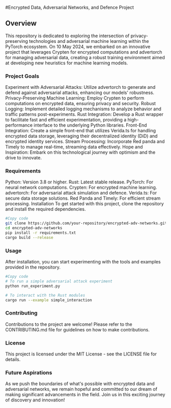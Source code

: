 #Encrypted Data, Adversarial Networks, and Defence Project

## Overview
This repository is dedicated to exploring the intersection of privacy-preserving technologies and adversarial machine learning within the PyTorch ecosystem. On 10 May 2024, we embarked on an innovative project that leverages Crypten for encrypted computations and advertorch for managing adversarial data, creating a robust training environment aimed at developing new heuristics for machine learning models.

### Project Goals
Experiment with Adversarial Attacks: Utilize advertorch to generate and defend against adversarial attacks, enhancing our models' robustness.
Privacy-Preserving Machine Learning: Employ Crypten to perform computations on encrypted data, ensuring privacy and security.
Robust Logging: Implement detailed logging mechanisms to analyze behavior and traffic patterns post-experiments.
Rust Integration: Develop a Rust wrapper to facilitate fast and efficient experimentation, providing a high-performance interface to the underlying Python libraries.
Front-End Integration: Create a simple front-end that utilizes Verida.ts for handling encrypted data storage, leveraging their decentralized identity (DiD) and encrypted identity services.
Stream Processing: Incorporate Red panda and Timely to manage real-time, streaming data effectively.
Hope and Inspiration: Embark on this technological journey with optimism and the drive to innovate.


### Requirements
Python: Version 3.8 or higher.
Rust: Latest stable release.
PyTorch: For neural network computations.
Crypten: For encrypted machine learning.
advertorch: For adversarial attack simulation and defence.
Verida.ts: For secure data storage solutions.
Red Panda and Timely: For efficient stream processing.
Installation
To get started with this project, clone the repository and install the required dependencies.

```bash
#Copy code
git clone https://github.com/your-repository/encrypted-adv-networks.git
cd encrypted-adv-networks
pip install -r requirements.txt
cargo build --release
```

### Usage
After installation, you can start experimenting with the tools and examples provided in the repository.

```bash
#Copy code
# To run a simple adversarial attack experiment
python run_experiment.py

# To interact with the Rust modules
cargo run --example simple_interaction
```

### Contributing
Contributions to the project are welcome! Please refer to the CONTRIBUTING.md file for guidelines on how to make contributions.

### License
This project is licensed under the MIT License - see the LICENSE file for details.

### Future Aspirations
As we push the boundaries of what's possible with encrypted data and adversarial networks, we remain hopeful and committed to our dream of making significant advancements in the field. Join us in this exciting journey of discovery and innovation!
